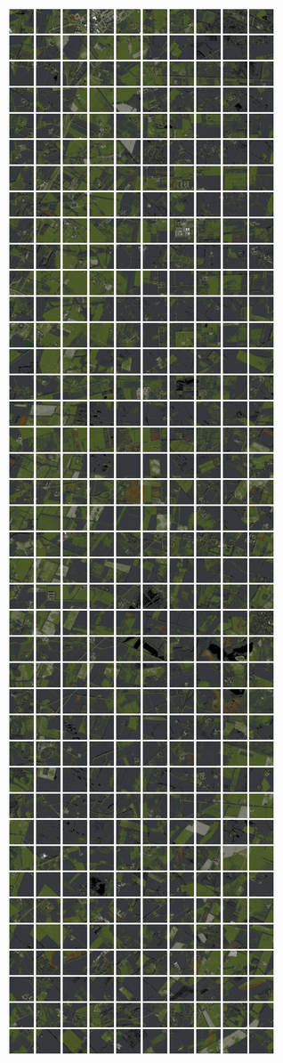 <html>
<div>
<img src="https://github.com/HakkaTjakka/NL_TILE_MAP/blob/main/18/641/-1039/r.6410.-10390.png" height="44" width="44">
<img src="https://github.com/HakkaTjakka/NL_TILE_MAP/blob/main/18/641/-1039/r.6411.-10390.png" height="44" width="44">
<img src="https://github.com/HakkaTjakka/NL_TILE_MAP/blob/main/18/641/-1039/r.6412.-10390.png" height="44" width="44">
<img src="https://github.com/HakkaTjakka/NL_TILE_MAP/blob/main/18/641/-1039/r.6413.-10390.png" height="44" width="44">
<img src="https://github.com/HakkaTjakka/NL_TILE_MAP/blob/main/18/641/-1039/r.6414.-10390.png" height="44" width="44">
<img src="https://github.com/HakkaTjakka/NL_TILE_MAP/blob/main/18/641/-1039/r.6415.-10390.png" height="44" width="44">
<img src="https://github.com/HakkaTjakka/NL_TILE_MAP/blob/main/18/641/-1039/r.6416.-10390.png" height="44" width="44">
<img src="https://github.com/HakkaTjakka/NL_TILE_MAP/blob/main/18/641/-1039/r.6417.-10390.png" height="44" width="44">
<img src="https://github.com/HakkaTjakka/NL_TILE_MAP/blob/main/18/641/-1039/r.6418.-10390.png" height="44" width="44">
<img src="https://github.com/HakkaTjakka/NL_TILE_MAP/blob/main/18/641/-1039/r.6419.-10390.png" height="44" width="44">
<img src="https://github.com/HakkaTjakka/NL_TILE_MAP/blob/main/18/642/-1039/r.6420.-10390.png" height="44" width="44">
<img src="https://github.com/HakkaTjakka/NL_TILE_MAP/blob/main/18/642/-1039/r.6421.-10390.png" height="44" width="44">
<img src="https://github.com/HakkaTjakka/NL_TILE_MAP/blob/main/18/642/-1039/r.6422.-10390.png" height="44" width="44">
<img src="https://github.com/HakkaTjakka/NL_TILE_MAP/blob/main/18/642/-1039/r.6423.-10390.png" height="44" width="44">
<img src="https://github.com/HakkaTjakka/NL_TILE_MAP/blob/main/18/642/-1039/r.6424.-10390.png" height="44" width="44">
<img src="https://github.com/HakkaTjakka/NL_TILE_MAP/blob/main/18/642/-1039/r.6425.-10390.png" height="44" width="44">
<img src="https://github.com/HakkaTjakka/NL_TILE_MAP/blob/main/18/642/-1039/r.6426.-10390.png" height="44" width="44">
<img src="https://github.com/HakkaTjakka/NL_TILE_MAP/blob/main/18/642/-1039/r.6427.-10390.png" height="44" width="44">
<img src="https://github.com/HakkaTjakka/NL_TILE_MAP/blob/main/18/642/-1039/r.6428.-10390.png" height="44" width="44">
<img src="https://github.com/HakkaTjakka/NL_TILE_MAP/blob/main/18/642/-1039/r.6429.-10390.png" height="44" width="44">
<br>
<img src="https://github.com/HakkaTjakka/NL_TILE_MAP/blob/main/18/641/-1039/r.6410.-10389.png" height="44" width="44">
<img src="https://github.com/HakkaTjakka/NL_TILE_MAP/blob/main/18/641/-1039/r.6411.-10389.png" height="44" width="44">
<img src="https://github.com/HakkaTjakka/NL_TILE_MAP/blob/main/18/641/-1039/r.6412.-10389.png" height="44" width="44">
<img src="https://github.com/HakkaTjakka/NL_TILE_MAP/blob/main/18/641/-1039/r.6413.-10389.png" height="44" width="44">
<img src="https://github.com/HakkaTjakka/NL_TILE_MAP/blob/main/18/641/-1039/r.6414.-10389.png" height="44" width="44">
<img src="https://github.com/HakkaTjakka/NL_TILE_MAP/blob/main/18/641/-1039/r.6415.-10389.png" height="44" width="44">
<img src="https://github.com/HakkaTjakka/NL_TILE_MAP/blob/main/18/641/-1039/r.6416.-10389.png" height="44" width="44">
<img src="https://github.com/HakkaTjakka/NL_TILE_MAP/blob/main/18/641/-1039/r.6417.-10389.png" height="44" width="44">
<img src="https://github.com/HakkaTjakka/NL_TILE_MAP/blob/main/18/641/-1039/r.6418.-10389.png" height="44" width="44">
<img src="https://github.com/HakkaTjakka/NL_TILE_MAP/blob/main/18/641/-1039/r.6419.-10389.png" height="44" width="44">
<img src="https://github.com/HakkaTjakka/NL_TILE_MAP/blob/main/18/642/-1039/r.6420.-10389.png" height="44" width="44">
<img src="https://github.com/HakkaTjakka/NL_TILE_MAP/blob/main/18/642/-1039/r.6421.-10389.png" height="44" width="44">
<img src="https://github.com/HakkaTjakka/NL_TILE_MAP/blob/main/18/642/-1039/r.6422.-10389.png" height="44" width="44">
<img src="https://github.com/HakkaTjakka/NL_TILE_MAP/blob/main/18/642/-1039/r.6423.-10389.png" height="44" width="44">
<img src="https://github.com/HakkaTjakka/NL_TILE_MAP/blob/main/18/642/-1039/r.6424.-10389.png" height="44" width="44">
<img src="https://github.com/HakkaTjakka/NL_TILE_MAP/blob/main/18/642/-1039/r.6425.-10389.png" height="44" width="44">
<img src="https://github.com/HakkaTjakka/NL_TILE_MAP/blob/main/18/642/-1039/r.6426.-10389.png" height="44" width="44">
<img src="https://github.com/HakkaTjakka/NL_TILE_MAP/blob/main/18/642/-1039/r.6427.-10389.png" height="44" width="44">
<img src="https://github.com/HakkaTjakka/NL_TILE_MAP/blob/main/18/642/-1039/r.6428.-10389.png" height="44" width="44">
<img src="https://github.com/HakkaTjakka/NL_TILE_MAP/blob/main/18/642/-1039/r.6429.-10389.png" height="44" width="44">
<br>
<img src="https://github.com/HakkaTjakka/NL_TILE_MAP/blob/main/18/641/-1039/r.6410.-10388.png" height="44" width="44">
<img src="https://github.com/HakkaTjakka/NL_TILE_MAP/blob/main/18/641/-1039/r.6411.-10388.png" height="44" width="44">
<img src="https://github.com/HakkaTjakka/NL_TILE_MAP/blob/main/18/641/-1039/r.6412.-10388.png" height="44" width="44">
<img src="https://github.com/HakkaTjakka/NL_TILE_MAP/blob/main/18/641/-1039/r.6413.-10388.png" height="44" width="44">
<img src="https://github.com/HakkaTjakka/NL_TILE_MAP/blob/main/18/641/-1039/r.6414.-10388.png" height="44" width="44">
<img src="https://github.com/HakkaTjakka/NL_TILE_MAP/blob/main/18/641/-1039/r.6415.-10388.png" height="44" width="44">
<img src="https://github.com/HakkaTjakka/NL_TILE_MAP/blob/main/18/641/-1039/r.6416.-10388.png" height="44" width="44">
<img src="https://github.com/HakkaTjakka/NL_TILE_MAP/blob/main/18/641/-1039/r.6417.-10388.png" height="44" width="44">
<img src="https://github.com/HakkaTjakka/NL_TILE_MAP/blob/main/18/641/-1039/r.6418.-10388.png" height="44" width="44">
<img src="https://github.com/HakkaTjakka/NL_TILE_MAP/blob/main/18/641/-1039/r.6419.-10388.png" height="44" width="44">
<img src="https://github.com/HakkaTjakka/NL_TILE_MAP/blob/main/18/642/-1039/r.6420.-10388.png" height="44" width="44">
<img src="https://github.com/HakkaTjakka/NL_TILE_MAP/blob/main/18/642/-1039/r.6421.-10388.png" height="44" width="44">
<img src="https://github.com/HakkaTjakka/NL_TILE_MAP/blob/main/18/642/-1039/r.6422.-10388.png" height="44" width="44">
<img src="https://github.com/HakkaTjakka/NL_TILE_MAP/blob/main/18/642/-1039/r.6423.-10388.png" height="44" width="44">
<img src="https://github.com/HakkaTjakka/NL_TILE_MAP/blob/main/18/642/-1039/r.6424.-10388.png" height="44" width="44">
<img src="https://github.com/HakkaTjakka/NL_TILE_MAP/blob/main/18/642/-1039/r.6425.-10388.png" height="44" width="44">
<img src="https://github.com/HakkaTjakka/NL_TILE_MAP/blob/main/18/642/-1039/r.6426.-10388.png" height="44" width="44">
<img src="https://github.com/HakkaTjakka/NL_TILE_MAP/blob/main/18/642/-1039/r.6427.-10388.png" height="44" width="44">
<img src="https://github.com/HakkaTjakka/NL_TILE_MAP/blob/main/18/642/-1039/r.6428.-10388.png" height="44" width="44">
<img src="https://github.com/HakkaTjakka/NL_TILE_MAP/blob/main/18/642/-1039/r.6429.-10388.png" height="44" width="44">
<br>
<img src="https://github.com/HakkaTjakka/NL_TILE_MAP/blob/main/18/641/-1039/r.6410.-10387.png" height="44" width="44">
<img src="https://github.com/HakkaTjakka/NL_TILE_MAP/blob/main/18/641/-1039/r.6411.-10387.png" height="44" width="44">
<img src="https://github.com/HakkaTjakka/NL_TILE_MAP/blob/main/18/641/-1039/r.6412.-10387.png" height="44" width="44">
<img src="https://github.com/HakkaTjakka/NL_TILE_MAP/blob/main/18/641/-1039/r.6413.-10387.png" height="44" width="44">
<img src="https://github.com/HakkaTjakka/NL_TILE_MAP/blob/main/18/641/-1039/r.6414.-10387.png" height="44" width="44">
<img src="https://github.com/HakkaTjakka/NL_TILE_MAP/blob/main/18/641/-1039/r.6415.-10387.png" height="44" width="44">
<img src="https://github.com/HakkaTjakka/NL_TILE_MAP/blob/main/18/641/-1039/r.6416.-10387.png" height="44" width="44">
<img src="https://github.com/HakkaTjakka/NL_TILE_MAP/blob/main/18/641/-1039/r.6417.-10387.png" height="44" width="44">
<img src="https://github.com/HakkaTjakka/NL_TILE_MAP/blob/main/18/641/-1039/r.6418.-10387.png" height="44" width="44">
<img src="https://github.com/HakkaTjakka/NL_TILE_MAP/blob/main/18/641/-1039/r.6419.-10387.png" height="44" width="44">
<img src="https://github.com/HakkaTjakka/NL_TILE_MAP/blob/main/18/642/-1039/r.6420.-10387.png" height="44" width="44">
<img src="https://github.com/HakkaTjakka/NL_TILE_MAP/blob/main/18/642/-1039/r.6421.-10387.png" height="44" width="44">
<img src="https://github.com/HakkaTjakka/NL_TILE_MAP/blob/main/18/642/-1039/r.6422.-10387.png" height="44" width="44">
<img src="https://github.com/HakkaTjakka/NL_TILE_MAP/blob/main/18/642/-1039/r.6423.-10387.png" height="44" width="44">
<img src="https://github.com/HakkaTjakka/NL_TILE_MAP/blob/main/18/642/-1039/r.6424.-10387.png" height="44" width="44">
<img src="https://github.com/HakkaTjakka/NL_TILE_MAP/blob/main/18/642/-1039/r.6425.-10387.png" height="44" width="44">
<img src="https://github.com/HakkaTjakka/NL_TILE_MAP/blob/main/18/642/-1039/r.6426.-10387.png" height="44" width="44">
<img src="https://github.com/HakkaTjakka/NL_TILE_MAP/blob/main/18/642/-1039/r.6427.-10387.png" height="44" width="44">
<img src="https://github.com/HakkaTjakka/NL_TILE_MAP/blob/main/18/642/-1039/r.6428.-10387.png" height="44" width="44">
<img src="https://github.com/HakkaTjakka/NL_TILE_MAP/blob/main/18/642/-1039/r.6429.-10387.png" height="44" width="44">
<br>
<img src="https://github.com/HakkaTjakka/NL_TILE_MAP/blob/main/18/641/-1039/r.6410.-10386.png" height="44" width="44">
<img src="https://github.com/HakkaTjakka/NL_TILE_MAP/blob/main/18/641/-1039/r.6411.-10386.png" height="44" width="44">
<img src="https://github.com/HakkaTjakka/NL_TILE_MAP/blob/main/18/641/-1039/r.6412.-10386.png" height="44" width="44">
<img src="https://github.com/HakkaTjakka/NL_TILE_MAP/blob/main/18/641/-1039/r.6413.-10386.png" height="44" width="44">
<img src="https://github.com/HakkaTjakka/NL_TILE_MAP/blob/main/18/641/-1039/r.6414.-10386.png" height="44" width="44">
<img src="https://github.com/HakkaTjakka/NL_TILE_MAP/blob/main/18/641/-1039/r.6415.-10386.png" height="44" width="44">
<img src="https://github.com/HakkaTjakka/NL_TILE_MAP/blob/main/18/641/-1039/r.6416.-10386.png" height="44" width="44">
<img src="https://github.com/HakkaTjakka/NL_TILE_MAP/blob/main/18/641/-1039/r.6417.-10386.png" height="44" width="44">
<img src="https://github.com/HakkaTjakka/NL_TILE_MAP/blob/main/18/641/-1039/r.6418.-10386.png" height="44" width="44">
<img src="https://github.com/HakkaTjakka/NL_TILE_MAP/blob/main/18/641/-1039/r.6419.-10386.png" height="44" width="44">
<img src="https://github.com/HakkaTjakka/NL_TILE_MAP/blob/main/18/642/-1039/r.6420.-10386.png" height="44" width="44">
<img src="https://github.com/HakkaTjakka/NL_TILE_MAP/blob/main/18/642/-1039/r.6421.-10386.png" height="44" width="44">
<img src="https://github.com/HakkaTjakka/NL_TILE_MAP/blob/main/18/642/-1039/r.6422.-10386.png" height="44" width="44">
<img src="https://github.com/HakkaTjakka/NL_TILE_MAP/blob/main/18/642/-1039/r.6423.-10386.png" height="44" width="44">
<img src="https://github.com/HakkaTjakka/NL_TILE_MAP/blob/main/18/642/-1039/r.6424.-10386.png" height="44" width="44">
<img src="https://github.com/HakkaTjakka/NL_TILE_MAP/blob/main/18/642/-1039/r.6425.-10386.png" height="44" width="44">
<img src="https://github.com/HakkaTjakka/NL_TILE_MAP/blob/main/18/642/-1039/r.6426.-10386.png" height="44" width="44">
<img src="https://github.com/HakkaTjakka/NL_TILE_MAP/blob/main/18/642/-1039/r.6427.-10386.png" height="44" width="44">
<img src="https://github.com/HakkaTjakka/NL_TILE_MAP/blob/main/18/642/-1039/r.6428.-10386.png" height="44" width="44">
<img src="https://github.com/HakkaTjakka/NL_TILE_MAP/blob/main/18/642/-1039/r.6429.-10386.png" height="44" width="44">
<br>
<img src="https://github.com/HakkaTjakka/NL_TILE_MAP/blob/main/18/641/-1039/r.6410.-10385.png" height="44" width="44">
<img src="https://github.com/HakkaTjakka/NL_TILE_MAP/blob/main/18/641/-1039/r.6411.-10385.png" height="44" width="44">
<img src="https://github.com/HakkaTjakka/NL_TILE_MAP/blob/main/18/641/-1039/r.6412.-10385.png" height="44" width="44">
<img src="https://github.com/HakkaTjakka/NL_TILE_MAP/blob/main/18/641/-1039/r.6413.-10385.png" height="44" width="44">
<img src="https://github.com/HakkaTjakka/NL_TILE_MAP/blob/main/18/641/-1039/r.6414.-10385.png" height="44" width="44">
<img src="https://github.com/HakkaTjakka/NL_TILE_MAP/blob/main/18/641/-1039/r.6415.-10385.png" height="44" width="44">
<img src="https://github.com/HakkaTjakka/NL_TILE_MAP/blob/main/18/641/-1039/r.6416.-10385.png" height="44" width="44">
<img src="https://github.com/HakkaTjakka/NL_TILE_MAP/blob/main/18/641/-1039/r.6417.-10385.png" height="44" width="44">
<img src="https://github.com/HakkaTjakka/NL_TILE_MAP/blob/main/18/641/-1039/r.6418.-10385.png" height="44" width="44">
<img src="https://github.com/HakkaTjakka/NL_TILE_MAP/blob/main/18/641/-1039/r.6419.-10385.png" height="44" width="44">
<img src="https://github.com/HakkaTjakka/NL_TILE_MAP/blob/main/18/642/-1039/r.6420.-10385.png" height="44" width="44">
<img src="https://github.com/HakkaTjakka/NL_TILE_MAP/blob/main/18/642/-1039/r.6421.-10385.png" height="44" width="44">
<img src="https://github.com/HakkaTjakka/NL_TILE_MAP/blob/main/18/642/-1039/r.6422.-10385.png" height="44" width="44">
<img src="https://github.com/HakkaTjakka/NL_TILE_MAP/blob/main/18/642/-1039/r.6423.-10385.png" height="44" width="44">
<img src="https://github.com/HakkaTjakka/NL_TILE_MAP/blob/main/18/642/-1039/r.6424.-10385.png" height="44" width="44">
<img src="https://github.com/HakkaTjakka/NL_TILE_MAP/blob/main/18/642/-1039/r.6425.-10385.png" height="44" width="44">
<img src="https://github.com/HakkaTjakka/NL_TILE_MAP/blob/main/18/642/-1039/r.6426.-10385.png" height="44" width="44">
<img src="https://github.com/HakkaTjakka/NL_TILE_MAP/blob/main/18/642/-1039/r.6427.-10385.png" height="44" width="44">
<img src="https://github.com/HakkaTjakka/NL_TILE_MAP/blob/main/18/642/-1039/r.6428.-10385.png" height="44" width="44">
<img src="https://github.com/HakkaTjakka/NL_TILE_MAP/blob/main/18/642/-1039/r.6429.-10385.png" height="44" width="44">
<br>
<img src="https://github.com/HakkaTjakka/NL_TILE_MAP/blob/main/18/641/-1039/r.6410.-10384.png" height="44" width="44">
<img src="https://github.com/HakkaTjakka/NL_TILE_MAP/blob/main/18/641/-1039/r.6411.-10384.png" height="44" width="44">
<img src="https://github.com/HakkaTjakka/NL_TILE_MAP/blob/main/18/641/-1039/r.6412.-10384.png" height="44" width="44">
<img src="https://github.com/HakkaTjakka/NL_TILE_MAP/blob/main/18/641/-1039/r.6413.-10384.png" height="44" width="44">
<img src="https://github.com/HakkaTjakka/NL_TILE_MAP/blob/main/18/641/-1039/r.6414.-10384.png" height="44" width="44">
<img src="https://github.com/HakkaTjakka/NL_TILE_MAP/blob/main/18/641/-1039/r.6415.-10384.png" height="44" width="44">
<img src="https://github.com/HakkaTjakka/NL_TILE_MAP/blob/main/18/641/-1039/r.6416.-10384.png" height="44" width="44">
<img src="https://github.com/HakkaTjakka/NL_TILE_MAP/blob/main/18/641/-1039/r.6417.-10384.png" height="44" width="44">
<img src="https://github.com/HakkaTjakka/NL_TILE_MAP/blob/main/18/641/-1039/r.6418.-10384.png" height="44" width="44">
<img src="https://github.com/HakkaTjakka/NL_TILE_MAP/blob/main/18/641/-1039/r.6419.-10384.png" height="44" width="44">
<img src="https://github.com/HakkaTjakka/NL_TILE_MAP/blob/main/18/642/-1039/r.6420.-10384.png" height="44" width="44">
<img src="https://github.com/HakkaTjakka/NL_TILE_MAP/blob/main/18/642/-1039/r.6421.-10384.png" height="44" width="44">
<img src="https://github.com/HakkaTjakka/NL_TILE_MAP/blob/main/18/642/-1039/r.6422.-10384.png" height="44" width="44">
<img src="https://github.com/HakkaTjakka/NL_TILE_MAP/blob/main/18/642/-1039/r.6423.-10384.png" height="44" width="44">
<img src="https://github.com/HakkaTjakka/NL_TILE_MAP/blob/main/18/642/-1039/r.6424.-10384.png" height="44" width="44">
<img src="https://github.com/HakkaTjakka/NL_TILE_MAP/blob/main/18/642/-1039/r.6425.-10384.png" height="44" width="44">
<img src="https://github.com/HakkaTjakka/NL_TILE_MAP/blob/main/18/642/-1039/r.6426.-10384.png" height="44" width="44">
<img src="https://github.com/HakkaTjakka/NL_TILE_MAP/blob/main/18/642/-1039/r.6427.-10384.png" height="44" width="44">
<img src="https://github.com/HakkaTjakka/NL_TILE_MAP/blob/main/18/642/-1039/r.6428.-10384.png" height="44" width="44">
<img src="https://github.com/HakkaTjakka/NL_TILE_MAP/blob/main/18/642/-1039/r.6429.-10384.png" height="44" width="44">
<br>
<img src="https://github.com/HakkaTjakka/NL_TILE_MAP/blob/main/18/641/-1039/r.6410.-10383.png" height="44" width="44">
<img src="https://github.com/HakkaTjakka/NL_TILE_MAP/blob/main/18/641/-1039/r.6411.-10383.png" height="44" width="44">
<img src="https://github.com/HakkaTjakka/NL_TILE_MAP/blob/main/18/641/-1039/r.6412.-10383.png" height="44" width="44">
<img src="https://github.com/HakkaTjakka/NL_TILE_MAP/blob/main/18/641/-1039/r.6413.-10383.png" height="44" width="44">
<img src="https://github.com/HakkaTjakka/NL_TILE_MAP/blob/main/18/641/-1039/r.6414.-10383.png" height="44" width="44">
<img src="https://github.com/HakkaTjakka/NL_TILE_MAP/blob/main/18/641/-1039/r.6415.-10383.png" height="44" width="44">
<img src="https://github.com/HakkaTjakka/NL_TILE_MAP/blob/main/18/641/-1039/r.6416.-10383.png" height="44" width="44">
<img src="https://github.com/HakkaTjakka/NL_TILE_MAP/blob/main/18/641/-1039/r.6417.-10383.png" height="44" width="44">
<img src="https://github.com/HakkaTjakka/NL_TILE_MAP/blob/main/18/641/-1039/r.6418.-10383.png" height="44" width="44">
<img src="https://github.com/HakkaTjakka/NL_TILE_MAP/blob/main/18/641/-1039/r.6419.-10383.png" height="44" width="44">
<img src="https://github.com/HakkaTjakka/NL_TILE_MAP/blob/main/18/642/-1039/r.6420.-10383.png" height="44" width="44">
<img src="https://github.com/HakkaTjakka/NL_TILE_MAP/blob/main/18/642/-1039/r.6421.-10383.png" height="44" width="44">
<img src="https://github.com/HakkaTjakka/NL_TILE_MAP/blob/main/18/642/-1039/r.6422.-10383.png" height="44" width="44">
<img src="https://github.com/HakkaTjakka/NL_TILE_MAP/blob/main/18/642/-1039/r.6423.-10383.png" height="44" width="44">
<img src="https://github.com/HakkaTjakka/NL_TILE_MAP/blob/main/18/642/-1039/r.6424.-10383.png" height="44" width="44">
<img src="https://github.com/HakkaTjakka/NL_TILE_MAP/blob/main/18/642/-1039/r.6425.-10383.png" height="44" width="44">
<img src="https://github.com/HakkaTjakka/NL_TILE_MAP/blob/main/18/642/-1039/r.6426.-10383.png" height="44" width="44">
<img src="https://github.com/HakkaTjakka/NL_TILE_MAP/blob/main/18/642/-1039/r.6427.-10383.png" height="44" width="44">
<img src="https://github.com/HakkaTjakka/NL_TILE_MAP/blob/main/18/642/-1039/r.6428.-10383.png" height="44" width="44">
<img src="https://github.com/HakkaTjakka/NL_TILE_MAP/blob/main/18/642/-1039/r.6429.-10383.png" height="44" width="44">
<br>
<img src="https://github.com/HakkaTjakka/NL_TILE_MAP/blob/main/18/641/-1039/r.6410.-10382.png" height="44" width="44">
<img src="https://github.com/HakkaTjakka/NL_TILE_MAP/blob/main/18/641/-1039/r.6411.-10382.png" height="44" width="44">
<img src="https://github.com/HakkaTjakka/NL_TILE_MAP/blob/main/18/641/-1039/r.6412.-10382.png" height="44" width="44">
<img src="https://github.com/HakkaTjakka/NL_TILE_MAP/blob/main/18/641/-1039/r.6413.-10382.png" height="44" width="44">
<img src="https://github.com/HakkaTjakka/NL_TILE_MAP/blob/main/18/641/-1039/r.6414.-10382.png" height="44" width="44">
<img src="https://github.com/HakkaTjakka/NL_TILE_MAP/blob/main/18/641/-1039/r.6415.-10382.png" height="44" width="44">
<img src="https://github.com/HakkaTjakka/NL_TILE_MAP/blob/main/18/641/-1039/r.6416.-10382.png" height="44" width="44">
<img src="https://github.com/HakkaTjakka/NL_TILE_MAP/blob/main/18/641/-1039/r.6417.-10382.png" height="44" width="44">
<img src="https://github.com/HakkaTjakka/NL_TILE_MAP/blob/main/18/641/-1039/r.6418.-10382.png" height="44" width="44">
<img src="https://github.com/HakkaTjakka/NL_TILE_MAP/blob/main/18/641/-1039/r.6419.-10382.png" height="44" width="44">
<img src="https://github.com/HakkaTjakka/NL_TILE_MAP/blob/main/18/642/-1039/r.6420.-10382.png" height="44" width="44">
<img src="https://github.com/HakkaTjakka/NL_TILE_MAP/blob/main/18/642/-1039/r.6421.-10382.png" height="44" width="44">
<img src="https://github.com/HakkaTjakka/NL_TILE_MAP/blob/main/18/642/-1039/r.6422.-10382.png" height="44" width="44">
<img src="https://github.com/HakkaTjakka/NL_TILE_MAP/blob/main/18/642/-1039/r.6423.-10382.png" height="44" width="44">
<img src="https://github.com/HakkaTjakka/NL_TILE_MAP/blob/main/18/642/-1039/r.6424.-10382.png" height="44" width="44">
<img src="https://github.com/HakkaTjakka/NL_TILE_MAP/blob/main/18/642/-1039/r.6425.-10382.png" height="44" width="44">
<img src="https://github.com/HakkaTjakka/NL_TILE_MAP/blob/main/18/642/-1039/r.6426.-10382.png" height="44" width="44">
<img src="https://github.com/HakkaTjakka/NL_TILE_MAP/blob/main/18/642/-1039/r.6427.-10382.png" height="44" width="44">
<img src="https://github.com/HakkaTjakka/NL_TILE_MAP/blob/main/18/642/-1039/r.6428.-10382.png" height="44" width="44">
<img src="https://github.com/HakkaTjakka/NL_TILE_MAP/blob/main/18/642/-1039/r.6429.-10382.png" height="44" width="44">
<br>
<img src="https://github.com/HakkaTjakka/NL_TILE_MAP/blob/main/18/641/-1039/r.6410.-10381.png" height="44" width="44">
<img src="https://github.com/HakkaTjakka/NL_TILE_MAP/blob/main/18/641/-1039/r.6411.-10381.png" height="44" width="44">
<img src="https://github.com/HakkaTjakka/NL_TILE_MAP/blob/main/18/641/-1039/r.6412.-10381.png" height="44" width="44">
<img src="https://github.com/HakkaTjakka/NL_TILE_MAP/blob/main/18/641/-1039/r.6413.-10381.png" height="44" width="44">
<img src="https://github.com/HakkaTjakka/NL_TILE_MAP/blob/main/18/641/-1039/r.6414.-10381.png" height="44" width="44">
<img src="https://github.com/HakkaTjakka/NL_TILE_MAP/blob/main/18/641/-1039/r.6415.-10381.png" height="44" width="44">
<img src="https://github.com/HakkaTjakka/NL_TILE_MAP/blob/main/18/641/-1039/r.6416.-10381.png" height="44" width="44">
<img src="https://github.com/HakkaTjakka/NL_TILE_MAP/blob/main/18/641/-1039/r.6417.-10381.png" height="44" width="44">
<img src="https://github.com/HakkaTjakka/NL_TILE_MAP/blob/main/18/641/-1039/r.6418.-10381.png" height="44" width="44">
<img src="https://github.com/HakkaTjakka/NL_TILE_MAP/blob/main/18/641/-1039/r.6419.-10381.png" height="44" width="44">
<img src="https://github.com/HakkaTjakka/NL_TILE_MAP/blob/main/18/642/-1039/r.6420.-10381.png" height="44" width="44">
<img src="https://github.com/HakkaTjakka/NL_TILE_MAP/blob/main/18/642/-1039/r.6421.-10381.png" height="44" width="44">
<img src="https://github.com/HakkaTjakka/NL_TILE_MAP/blob/main/18/642/-1039/r.6422.-10381.png" height="44" width="44">
<img src="https://github.com/HakkaTjakka/NL_TILE_MAP/blob/main/18/642/-1039/r.6423.-10381.png" height="44" width="44">
<img src="https://github.com/HakkaTjakka/NL_TILE_MAP/blob/main/18/642/-1039/r.6424.-10381.png" height="44" width="44">
<img src="https://github.com/HakkaTjakka/NL_TILE_MAP/blob/main/18/642/-1039/r.6425.-10381.png" height="44" width="44">
<img src="https://github.com/HakkaTjakka/NL_TILE_MAP/blob/main/18/642/-1039/r.6426.-10381.png" height="44" width="44">
<img src="https://github.com/HakkaTjakka/NL_TILE_MAP/blob/main/18/642/-1039/r.6427.-10381.png" height="44" width="44">
<img src="https://github.com/HakkaTjakka/NL_TILE_MAP/blob/main/18/642/-1039/r.6428.-10381.png" height="44" width="44">
<img src="https://github.com/HakkaTjakka/NL_TILE_MAP/blob/main/18/642/-1039/r.6429.-10381.png" height="44" width="44">
<br>
<img src="https://github.com/HakkaTjakka/NL_TILE_MAP/blob/main/18/641/-1038/r.6410.-10380.png" height="44" width="44">
<img src="https://github.com/HakkaTjakka/NL_TILE_MAP/blob/main/18/641/-1038/r.6411.-10380.png" height="44" width="44">
<img src="https://github.com/HakkaTjakka/NL_TILE_MAP/blob/main/18/641/-1038/r.6412.-10380.png" height="44" width="44">
<img src="https://github.com/HakkaTjakka/NL_TILE_MAP/blob/main/18/641/-1038/r.6413.-10380.png" height="44" width="44">
<img src="https://github.com/HakkaTjakka/NL_TILE_MAP/blob/main/18/641/-1038/r.6414.-10380.png" height="44" width="44">
<img src="https://github.com/HakkaTjakka/NL_TILE_MAP/blob/main/18/641/-1038/r.6415.-10380.png" height="44" width="44">
<img src="https://github.com/HakkaTjakka/NL_TILE_MAP/blob/main/18/641/-1038/r.6416.-10380.png" height="44" width="44">
<img src="https://github.com/HakkaTjakka/NL_TILE_MAP/blob/main/18/641/-1038/r.6417.-10380.png" height="44" width="44">
<img src="https://github.com/HakkaTjakka/NL_TILE_MAP/blob/main/18/641/-1038/r.6418.-10380.png" height="44" width="44">
<img src="https://github.com/HakkaTjakka/NL_TILE_MAP/blob/main/18/641/-1038/r.6419.-10380.png" height="44" width="44">
<img src="https://github.com/HakkaTjakka/NL_TILE_MAP/blob/main/18/642/-1038/r.6420.-10380.png" height="44" width="44">
<img src="https://github.com/HakkaTjakka/NL_TILE_MAP/blob/main/18/642/-1038/r.6421.-10380.png" height="44" width="44">
<img src="https://github.com/HakkaTjakka/NL_TILE_MAP/blob/main/18/642/-1038/r.6422.-10380.png" height="44" width="44">
<img src="https://github.com/HakkaTjakka/NL_TILE_MAP/blob/main/18/642/-1038/r.6423.-10380.png" height="44" width="44">
<img src="https://github.com/HakkaTjakka/NL_TILE_MAP/blob/main/18/642/-1038/r.6424.-10380.png" height="44" width="44">
<img src="https://github.com/HakkaTjakka/NL_TILE_MAP/blob/main/18/642/-1038/r.6425.-10380.png" height="44" width="44">
<img src="https://github.com/HakkaTjakka/NL_TILE_MAP/blob/main/18/642/-1038/r.6426.-10380.png" height="44" width="44">
<img src="https://github.com/HakkaTjakka/NL_TILE_MAP/blob/main/18/642/-1038/r.6427.-10380.png" height="44" width="44">
<img src="https://github.com/HakkaTjakka/NL_TILE_MAP/blob/main/18/642/-1038/r.6428.-10380.png" height="44" width="44">
<img src="https://github.com/HakkaTjakka/NL_TILE_MAP/blob/main/18/642/-1038/r.6429.-10380.png" height="44" width="44">
<br>
<img src="https://github.com/HakkaTjakka/NL_TILE_MAP/blob/main/18/641/-1038/r.6410.-10379.png" height="44" width="44">
<img src="https://github.com/HakkaTjakka/NL_TILE_MAP/blob/main/18/641/-1038/r.6411.-10379.png" height="44" width="44">
<img src="https://github.com/HakkaTjakka/NL_TILE_MAP/blob/main/18/641/-1038/r.6412.-10379.png" height="44" width="44">
<img src="https://github.com/HakkaTjakka/NL_TILE_MAP/blob/main/18/641/-1038/r.6413.-10379.png" height="44" width="44">
<img src="https://github.com/HakkaTjakka/NL_TILE_MAP/blob/main/18/641/-1038/r.6414.-10379.png" height="44" width="44">
<img src="https://github.com/HakkaTjakka/NL_TILE_MAP/blob/main/18/641/-1038/r.6415.-10379.png" height="44" width="44">
<img src="https://github.com/HakkaTjakka/NL_TILE_MAP/blob/main/18/641/-1038/r.6416.-10379.png" height="44" width="44">
<img src="https://github.com/HakkaTjakka/NL_TILE_MAP/blob/main/18/641/-1038/r.6417.-10379.png" height="44" width="44">
<img src="https://github.com/HakkaTjakka/NL_TILE_MAP/blob/main/18/641/-1038/r.6418.-10379.png" height="44" width="44">
<img src="https://github.com/HakkaTjakka/NL_TILE_MAP/blob/main/18/641/-1038/r.6419.-10379.png" height="44" width="44">
<img src="https://github.com/HakkaTjakka/NL_TILE_MAP/blob/main/18/642/-1038/r.6420.-10379.png" height="44" width="44">
<img src="https://github.com/HakkaTjakka/NL_TILE_MAP/blob/main/18/642/-1038/r.6421.-10379.png" height="44" width="44">
<img src="https://github.com/HakkaTjakka/NL_TILE_MAP/blob/main/18/642/-1038/r.6422.-10379.png" height="44" width="44">
<img src="https://github.com/HakkaTjakka/NL_TILE_MAP/blob/main/18/642/-1038/r.6423.-10379.png" height="44" width="44">
<img src="https://github.com/HakkaTjakka/NL_TILE_MAP/blob/main/18/642/-1038/r.6424.-10379.png" height="44" width="44">
<img src="https://github.com/HakkaTjakka/NL_TILE_MAP/blob/main/18/642/-1038/r.6425.-10379.png" height="44" width="44">
<img src="https://github.com/HakkaTjakka/NL_TILE_MAP/blob/main/18/642/-1038/r.6426.-10379.png" height="44" width="44">
<img src="https://github.com/HakkaTjakka/NL_TILE_MAP/blob/main/18/642/-1038/r.6427.-10379.png" height="44" width="44">
<img src="https://github.com/HakkaTjakka/NL_TILE_MAP/blob/main/18/642/-1038/r.6428.-10379.png" height="44" width="44">
<img src="https://github.com/HakkaTjakka/NL_TILE_MAP/blob/main/18/642/-1038/r.6429.-10379.png" height="44" width="44">
<br>
<img src="https://github.com/HakkaTjakka/NL_TILE_MAP/blob/main/18/641/-1038/r.6410.-10378.png" height="44" width="44">
<img src="https://github.com/HakkaTjakka/NL_TILE_MAP/blob/main/18/641/-1038/r.6411.-10378.png" height="44" width="44">
<img src="https://github.com/HakkaTjakka/NL_TILE_MAP/blob/main/18/641/-1038/r.6412.-10378.png" height="44" width="44">
<img src="https://github.com/HakkaTjakka/NL_TILE_MAP/blob/main/18/641/-1038/r.6413.-10378.png" height="44" width="44">
<img src="https://github.com/HakkaTjakka/NL_TILE_MAP/blob/main/18/641/-1038/r.6414.-10378.png" height="44" width="44">
<img src="https://github.com/HakkaTjakka/NL_TILE_MAP/blob/main/18/641/-1038/r.6415.-10378.png" height="44" width="44">
<img src="https://github.com/HakkaTjakka/NL_TILE_MAP/blob/main/18/641/-1038/r.6416.-10378.png" height="44" width="44">
<img src="https://github.com/HakkaTjakka/NL_TILE_MAP/blob/main/18/641/-1038/r.6417.-10378.png" height="44" width="44">
<img src="https://github.com/HakkaTjakka/NL_TILE_MAP/blob/main/18/641/-1038/r.6418.-10378.png" height="44" width="44">
<img src="https://github.com/HakkaTjakka/NL_TILE_MAP/blob/main/18/641/-1038/r.6419.-10378.png" height="44" width="44">
<img src="https://github.com/HakkaTjakka/NL_TILE_MAP/blob/main/18/642/-1038/r.6420.-10378.png" height="44" width="44">
<img src="https://github.com/HakkaTjakka/NL_TILE_MAP/blob/main/18/642/-1038/r.6421.-10378.png" height="44" width="44">
<img src="https://github.com/HakkaTjakka/NL_TILE_MAP/blob/main/18/642/-1038/r.6422.-10378.png" height="44" width="44">
<img src="https://github.com/HakkaTjakka/NL_TILE_MAP/blob/main/18/642/-1038/r.6423.-10378.png" height="44" width="44">
<img src="https://github.com/HakkaTjakka/NL_TILE_MAP/blob/main/18/642/-1038/r.6424.-10378.png" height="44" width="44">
<img src="https://github.com/HakkaTjakka/NL_TILE_MAP/blob/main/18/642/-1038/r.6425.-10378.png" height="44" width="44">
<img src="https://github.com/HakkaTjakka/NL_TILE_MAP/blob/main/18/642/-1038/r.6426.-10378.png" height="44" width="44">
<img src="https://github.com/HakkaTjakka/NL_TILE_MAP/blob/main/18/642/-1038/r.6427.-10378.png" height="44" width="44">
<img src="https://github.com/HakkaTjakka/NL_TILE_MAP/blob/main/18/642/-1038/r.6428.-10378.png" height="44" width="44">
<img src="https://github.com/HakkaTjakka/NL_TILE_MAP/blob/main/18/642/-1038/r.6429.-10378.png" height="44" width="44">
<br>
<img src="https://github.com/HakkaTjakka/NL_TILE_MAP/blob/main/18/641/-1038/r.6410.-10377.png" height="44" width="44">
<img src="https://github.com/HakkaTjakka/NL_TILE_MAP/blob/main/18/641/-1038/r.6411.-10377.png" height="44" width="44">
<img src="https://github.com/HakkaTjakka/NL_TILE_MAP/blob/main/18/641/-1038/r.6412.-10377.png" height="44" width="44">
<img src="https://github.com/HakkaTjakka/NL_TILE_MAP/blob/main/18/641/-1038/r.6413.-10377.png" height="44" width="44">
<img src="https://github.com/HakkaTjakka/NL_TILE_MAP/blob/main/18/641/-1038/r.6414.-10377.png" height="44" width="44">
<img src="https://github.com/HakkaTjakka/NL_TILE_MAP/blob/main/18/641/-1038/r.6415.-10377.png" height="44" width="44">
<img src="https://github.com/HakkaTjakka/NL_TILE_MAP/blob/main/18/641/-1038/r.6416.-10377.png" height="44" width="44">
<img src="https://github.com/HakkaTjakka/NL_TILE_MAP/blob/main/18/641/-1038/r.6417.-10377.png" height="44" width="44">
<img src="https://github.com/HakkaTjakka/NL_TILE_MAP/blob/main/18/641/-1038/r.6418.-10377.png" height="44" width="44">
<img src="https://github.com/HakkaTjakka/NL_TILE_MAP/blob/main/18/641/-1038/r.6419.-10377.png" height="44" width="44">
<img src="https://github.com/HakkaTjakka/NL_TILE_MAP/blob/main/18/642/-1038/r.6420.-10377.png" height="44" width="44">
<img src="https://github.com/HakkaTjakka/NL_TILE_MAP/blob/main/18/642/-1038/r.6421.-10377.png" height="44" width="44">
<img src="https://github.com/HakkaTjakka/NL_TILE_MAP/blob/main/18/642/-1038/r.6422.-10377.png" height="44" width="44">
<img src="https://github.com/HakkaTjakka/NL_TILE_MAP/blob/main/18/642/-1038/r.6423.-10377.png" height="44" width="44">
<img src="https://github.com/HakkaTjakka/NL_TILE_MAP/blob/main/18/642/-1038/r.6424.-10377.png" height="44" width="44">
<img src="https://github.com/HakkaTjakka/NL_TILE_MAP/blob/main/18/642/-1038/r.6425.-10377.png" height="44" width="44">
<img src="https://github.com/HakkaTjakka/NL_TILE_MAP/blob/main/18/642/-1038/r.6426.-10377.png" height="44" width="44">
<img src="https://github.com/HakkaTjakka/NL_TILE_MAP/blob/main/18/642/-1038/r.6427.-10377.png" height="44" width="44">
<img src="https://github.com/HakkaTjakka/NL_TILE_MAP/blob/main/18/642/-1038/r.6428.-10377.png" height="44" width="44">
<img src="https://github.com/HakkaTjakka/NL_TILE_MAP/blob/main/18/642/-1038/r.6429.-10377.png" height="44" width="44">
<br>
<img src="https://github.com/HakkaTjakka/NL_TILE_MAP/blob/main/18/641/-1038/r.6410.-10376.png" height="44" width="44">
<img src="https://github.com/HakkaTjakka/NL_TILE_MAP/blob/main/18/641/-1038/r.6411.-10376.png" height="44" width="44">
<img src="https://github.com/HakkaTjakka/NL_TILE_MAP/blob/main/18/641/-1038/r.6412.-10376.png" height="44" width="44">
<img src="https://github.com/HakkaTjakka/NL_TILE_MAP/blob/main/18/641/-1038/r.6413.-10376.png" height="44" width="44">
<img src="https://github.com/HakkaTjakka/NL_TILE_MAP/blob/main/18/641/-1038/r.6414.-10376.png" height="44" width="44">
<img src="https://github.com/HakkaTjakka/NL_TILE_MAP/blob/main/18/641/-1038/r.6415.-10376.png" height="44" width="44">
<img src="https://github.com/HakkaTjakka/NL_TILE_MAP/blob/main/18/641/-1038/r.6416.-10376.png" height="44" width="44">
<img src="https://github.com/HakkaTjakka/NL_TILE_MAP/blob/main/18/641/-1038/r.6417.-10376.png" height="44" width="44">
<img src="https://github.com/HakkaTjakka/NL_TILE_MAP/blob/main/18/641/-1038/r.6418.-10376.png" height="44" width="44">
<img src="https://github.com/HakkaTjakka/NL_TILE_MAP/blob/main/18/641/-1038/r.6419.-10376.png" height="44" width="44">
<img src="https://github.com/HakkaTjakka/NL_TILE_MAP/blob/main/18/642/-1038/r.6420.-10376.png" height="44" width="44">
<img src="https://github.com/HakkaTjakka/NL_TILE_MAP/blob/main/18/642/-1038/r.6421.-10376.png" height="44" width="44">
<img src="https://github.com/HakkaTjakka/NL_TILE_MAP/blob/main/18/642/-1038/r.6422.-10376.png" height="44" width="44">
<img src="https://github.com/HakkaTjakka/NL_TILE_MAP/blob/main/18/642/-1038/r.6423.-10376.png" height="44" width="44">
<img src="https://github.com/HakkaTjakka/NL_TILE_MAP/blob/main/18/642/-1038/r.6424.-10376.png" height="44" width="44">
<img src="https://github.com/HakkaTjakka/NL_TILE_MAP/blob/main/18/642/-1038/r.6425.-10376.png" height="44" width="44">
<img src="https://github.com/HakkaTjakka/NL_TILE_MAP/blob/main/18/642/-1038/r.6426.-10376.png" height="44" width="44">
<img src="https://github.com/HakkaTjakka/NL_TILE_MAP/blob/main/18/642/-1038/r.6427.-10376.png" height="44" width="44">
<img src="https://github.com/HakkaTjakka/NL_TILE_MAP/blob/main/18/642/-1038/r.6428.-10376.png" height="44" width="44">
<img src="https://github.com/HakkaTjakka/NL_TILE_MAP/blob/main/18/642/-1038/r.6429.-10376.png" height="44" width="44">
<br>
<img src="https://github.com/HakkaTjakka/NL_TILE_MAP/blob/main/18/641/-1038/r.6410.-10375.png" height="44" width="44">
<img src="https://github.com/HakkaTjakka/NL_TILE_MAP/blob/main/18/641/-1038/r.6411.-10375.png" height="44" width="44">
<img src="https://github.com/HakkaTjakka/NL_TILE_MAP/blob/main/18/641/-1038/r.6412.-10375.png" height="44" width="44">
<img src="https://github.com/HakkaTjakka/NL_TILE_MAP/blob/main/18/641/-1038/r.6413.-10375.png" height="44" width="44">
<img src="https://github.com/HakkaTjakka/NL_TILE_MAP/blob/main/18/641/-1038/r.6414.-10375.png" height="44" width="44">
<img src="https://github.com/HakkaTjakka/NL_TILE_MAP/blob/main/18/641/-1038/r.6415.-10375.png" height="44" width="44">
<img src="https://github.com/HakkaTjakka/NL_TILE_MAP/blob/main/18/641/-1038/r.6416.-10375.png" height="44" width="44">
<img src="https://github.com/HakkaTjakka/NL_TILE_MAP/blob/main/18/641/-1038/r.6417.-10375.png" height="44" width="44">
<img src="https://github.com/HakkaTjakka/NL_TILE_MAP/blob/main/18/641/-1038/r.6418.-10375.png" height="44" width="44">
<img src="https://github.com/HakkaTjakka/NL_TILE_MAP/blob/main/18/641/-1038/r.6419.-10375.png" height="44" width="44">
<img src="https://github.com/HakkaTjakka/NL_TILE_MAP/blob/main/18/642/-1038/r.6420.-10375.png" height="44" width="44">
<img src="https://github.com/HakkaTjakka/NL_TILE_MAP/blob/main/18/642/-1038/r.6421.-10375.png" height="44" width="44">
<img src="https://github.com/HakkaTjakka/NL_TILE_MAP/blob/main/18/642/-1038/r.6422.-10375.png" height="44" width="44">
<img src="https://github.com/HakkaTjakka/NL_TILE_MAP/blob/main/18/642/-1038/r.6423.-10375.png" height="44" width="44">
<img src="https://github.com/HakkaTjakka/NL_TILE_MAP/blob/main/18/642/-1038/r.6424.-10375.png" height="44" width="44">
<img src="https://github.com/HakkaTjakka/NL_TILE_MAP/blob/main/18/642/-1038/r.6425.-10375.png" height="44" width="44">
<img src="https://github.com/HakkaTjakka/NL_TILE_MAP/blob/main/18/642/-1038/r.6426.-10375.png" height="44" width="44">
<img src="https://github.com/HakkaTjakka/NL_TILE_MAP/blob/main/18/642/-1038/r.6427.-10375.png" height="44" width="44">
<img src="https://github.com/HakkaTjakka/NL_TILE_MAP/blob/main/18/642/-1038/r.6428.-10375.png" height="44" width="44">
<img src="https://github.com/HakkaTjakka/NL_TILE_MAP/blob/main/18/642/-1038/r.6429.-10375.png" height="44" width="44">
<br>
<img src="https://github.com/HakkaTjakka/NL_TILE_MAP/blob/main/18/641/-1038/r.6410.-10374.png" height="44" width="44">
<img src="https://github.com/HakkaTjakka/NL_TILE_MAP/blob/main/18/641/-1038/r.6411.-10374.png" height="44" width="44">
<img src="https://github.com/HakkaTjakka/NL_TILE_MAP/blob/main/18/641/-1038/r.6412.-10374.png" height="44" width="44">
<img src="https://github.com/HakkaTjakka/NL_TILE_MAP/blob/main/18/641/-1038/r.6413.-10374.png" height="44" width="44">
<img src="https://github.com/HakkaTjakka/NL_TILE_MAP/blob/main/18/641/-1038/r.6414.-10374.png" height="44" width="44">
<img src="https://github.com/HakkaTjakka/NL_TILE_MAP/blob/main/18/641/-1038/r.6415.-10374.png" height="44" width="44">
<img src="https://github.com/HakkaTjakka/NL_TILE_MAP/blob/main/18/641/-1038/r.6416.-10374.png" height="44" width="44">
<img src="https://github.com/HakkaTjakka/NL_TILE_MAP/blob/main/18/641/-1038/r.6417.-10374.png" height="44" width="44">
<img src="https://github.com/HakkaTjakka/NL_TILE_MAP/blob/main/18/641/-1038/r.6418.-10374.png" height="44" width="44">
<img src="https://github.com/HakkaTjakka/NL_TILE_MAP/blob/main/18/641/-1038/r.6419.-10374.png" height="44" width="44">
<img src="https://github.com/HakkaTjakka/NL_TILE_MAP/blob/main/18/642/-1038/r.6420.-10374.png" height="44" width="44">
<img src="https://github.com/HakkaTjakka/NL_TILE_MAP/blob/main/18/642/-1038/r.6421.-10374.png" height="44" width="44">
<img src="https://github.com/HakkaTjakka/NL_TILE_MAP/blob/main/18/642/-1038/r.6422.-10374.png" height="44" width="44">
<img src="https://github.com/HakkaTjakka/NL_TILE_MAP/blob/main/18/642/-1038/r.6423.-10374.png" height="44" width="44">
<img src="https://github.com/HakkaTjakka/NL_TILE_MAP/blob/main/18/642/-1038/r.6424.-10374.png" height="44" width="44">
<img src="https://github.com/HakkaTjakka/NL_TILE_MAP/blob/main/18/642/-1038/r.6425.-10374.png" height="44" width="44">
<img src="https://github.com/HakkaTjakka/NL_TILE_MAP/blob/main/18/642/-1038/r.6426.-10374.png" height="44" width="44">
<img src="https://github.com/HakkaTjakka/NL_TILE_MAP/blob/main/18/642/-1038/r.6427.-10374.png" height="44" width="44">
<img src="https://github.com/HakkaTjakka/NL_TILE_MAP/blob/main/18/642/-1038/r.6428.-10374.png" height="44" width="44">
<img src="https://github.com/HakkaTjakka/NL_TILE_MAP/blob/main/18/642/-1038/r.6429.-10374.png" height="44" width="44">
<br>
<img src="https://github.com/HakkaTjakka/NL_TILE_MAP/blob/main/18/641/-1038/r.6410.-10373.png" height="44" width="44">
<img src="https://github.com/HakkaTjakka/NL_TILE_MAP/blob/main/18/641/-1038/r.6411.-10373.png" height="44" width="44">
<img src="https://github.com/HakkaTjakka/NL_TILE_MAP/blob/main/18/641/-1038/r.6412.-10373.png" height="44" width="44">
<img src="https://github.com/HakkaTjakka/NL_TILE_MAP/blob/main/18/641/-1038/r.6413.-10373.png" height="44" width="44">
<img src="https://github.com/HakkaTjakka/NL_TILE_MAP/blob/main/18/641/-1038/r.6414.-10373.png" height="44" width="44">
<img src="https://github.com/HakkaTjakka/NL_TILE_MAP/blob/main/18/641/-1038/r.6415.-10373.png" height="44" width="44">
<img src="https://github.com/HakkaTjakka/NL_TILE_MAP/blob/main/18/641/-1038/r.6416.-10373.png" height="44" width="44">
<img src="https://github.com/HakkaTjakka/NL_TILE_MAP/blob/main/18/641/-1038/r.6417.-10373.png" height="44" width="44">
<img src="https://github.com/HakkaTjakka/NL_TILE_MAP/blob/main/18/641/-1038/r.6418.-10373.png" height="44" width="44">
<img src="https://github.com/HakkaTjakka/NL_TILE_MAP/blob/main/18/641/-1038/r.6419.-10373.png" height="44" width="44">
<img src="https://github.com/HakkaTjakka/NL_TILE_MAP/blob/main/18/642/-1038/r.6420.-10373.png" height="44" width="44">
<img src="https://github.com/HakkaTjakka/NL_TILE_MAP/blob/main/18/642/-1038/r.6421.-10373.png" height="44" width="44">
<img src="https://github.com/HakkaTjakka/NL_TILE_MAP/blob/main/18/642/-1038/r.6422.-10373.png" height="44" width="44">
<img src="https://github.com/HakkaTjakka/NL_TILE_MAP/blob/main/18/642/-1038/r.6423.-10373.png" height="44" width="44">
<img src="https://github.com/HakkaTjakka/NL_TILE_MAP/blob/main/18/642/-1038/r.6424.-10373.png" height="44" width="44">
<img src="https://github.com/HakkaTjakka/NL_TILE_MAP/blob/main/18/642/-1038/r.6425.-10373.png" height="44" width="44">
<img src="https://github.com/HakkaTjakka/NL_TILE_MAP/blob/main/18/642/-1038/r.6426.-10373.png" height="44" width="44">
<img src="https://github.com/HakkaTjakka/NL_TILE_MAP/blob/main/18/642/-1038/r.6427.-10373.png" height="44" width="44">
<img src="https://github.com/HakkaTjakka/NL_TILE_MAP/blob/main/18/642/-1038/r.6428.-10373.png" height="44" width="44">
<img src="https://github.com/HakkaTjakka/NL_TILE_MAP/blob/main/18/642/-1038/r.6429.-10373.png" height="44" width="44">
<br>
<img src="https://github.com/HakkaTjakka/NL_TILE_MAP/blob/main/18/641/-1038/r.6410.-10372.png" height="44" width="44">
<img src="https://github.com/HakkaTjakka/NL_TILE_MAP/blob/main/18/641/-1038/r.6411.-10372.png" height="44" width="44">
<img src="https://github.com/HakkaTjakka/NL_TILE_MAP/blob/main/18/641/-1038/r.6412.-10372.png" height="44" width="44">
<img src="https://github.com/HakkaTjakka/NL_TILE_MAP/blob/main/18/641/-1038/r.6413.-10372.png" height="44" width="44">
<img src="https://github.com/HakkaTjakka/NL_TILE_MAP/blob/main/18/641/-1038/r.6414.-10372.png" height="44" width="44">
<img src="https://github.com/HakkaTjakka/NL_TILE_MAP/blob/main/18/641/-1038/r.6415.-10372.png" height="44" width="44">
<img src="https://github.com/HakkaTjakka/NL_TILE_MAP/blob/main/18/641/-1038/r.6416.-10372.png" height="44" width="44">
<img src="https://github.com/HakkaTjakka/NL_TILE_MAP/blob/main/18/641/-1038/r.6417.-10372.png" height="44" width="44">
<img src="https://github.com/HakkaTjakka/NL_TILE_MAP/blob/main/18/641/-1038/r.6418.-10372.png" height="44" width="44">
<img src="https://github.com/HakkaTjakka/NL_TILE_MAP/blob/main/18/641/-1038/r.6419.-10372.png" height="44" width="44">
<img src="https://github.com/HakkaTjakka/NL_TILE_MAP/blob/main/18/642/-1038/r.6420.-10372.png" height="44" width="44">
<img src="https://github.com/HakkaTjakka/NL_TILE_MAP/blob/main/18/642/-1038/r.6421.-10372.png" height="44" width="44">
<img src="https://github.com/HakkaTjakka/NL_TILE_MAP/blob/main/18/642/-1038/r.6422.-10372.png" height="44" width="44">
<img src="https://github.com/HakkaTjakka/NL_TILE_MAP/blob/main/18/642/-1038/r.6423.-10372.png" height="44" width="44">
<img src="https://github.com/HakkaTjakka/NL_TILE_MAP/blob/main/18/642/-1038/r.6424.-10372.png" height="44" width="44">
<img src="https://github.com/HakkaTjakka/NL_TILE_MAP/blob/main/18/642/-1038/r.6425.-10372.png" height="44" width="44">
<img src="https://github.com/HakkaTjakka/NL_TILE_MAP/blob/main/18/642/-1038/r.6426.-10372.png" height="44" width="44">
<img src="https://github.com/HakkaTjakka/NL_TILE_MAP/blob/main/18/642/-1038/r.6427.-10372.png" height="44" width="44">
<img src="https://github.com/HakkaTjakka/NL_TILE_MAP/blob/main/18/642/-1038/r.6428.-10372.png" height="44" width="44">
<img src="https://github.com/HakkaTjakka/NL_TILE_MAP/blob/main/18/642/-1038/r.6429.-10372.png" height="44" width="44">
<br>
<img src="https://github.com/HakkaTjakka/NL_TILE_MAP/blob/main/18/641/-1038/r.6410.-10371.png" height="44" width="44">
<img src="https://github.com/HakkaTjakka/NL_TILE_MAP/blob/main/18/641/-1038/r.6411.-10371.png" height="44" width="44">
<img src="https://github.com/HakkaTjakka/NL_TILE_MAP/blob/main/18/641/-1038/r.6412.-10371.png" height="44" width="44">
<img src="https://github.com/HakkaTjakka/NL_TILE_MAP/blob/main/18/641/-1038/r.6413.-10371.png" height="44" width="44">
<img src="https://github.com/HakkaTjakka/NL_TILE_MAP/blob/main/18/641/-1038/r.6414.-10371.png" height="44" width="44">
<img src="https://github.com/HakkaTjakka/NL_TILE_MAP/blob/main/18/641/-1038/r.6415.-10371.png" height="44" width="44">
<img src="https://github.com/HakkaTjakka/NL_TILE_MAP/blob/main/18/641/-1038/r.6416.-10371.png" height="44" width="44">
<img src="https://github.com/HakkaTjakka/NL_TILE_MAP/blob/main/18/641/-1038/r.6417.-10371.png" height="44" width="44">
<img src="https://github.com/HakkaTjakka/NL_TILE_MAP/blob/main/18/641/-1038/r.6418.-10371.png" height="44" width="44">
<img src="https://github.com/HakkaTjakka/NL_TILE_MAP/blob/main/18/641/-1038/r.6419.-10371.png" height="44" width="44">
<img src="https://github.com/HakkaTjakka/NL_TILE_MAP/blob/main/18/642/-1038/r.6420.-10371.png" height="44" width="44">
<img src="https://github.com/HakkaTjakka/NL_TILE_MAP/blob/main/18/642/-1038/r.6421.-10371.png" height="44" width="44">
<img src="https://github.com/HakkaTjakka/NL_TILE_MAP/blob/main/18/642/-1038/r.6422.-10371.png" height="44" width="44">
<img src="https://github.com/HakkaTjakka/NL_TILE_MAP/blob/main/18/642/-1038/r.6423.-10371.png" height="44" width="44">
<img src="https://github.com/HakkaTjakka/NL_TILE_MAP/blob/main/18/642/-1038/r.6424.-10371.png" height="44" width="44">
<img src="https://github.com/HakkaTjakka/NL_TILE_MAP/blob/main/18/642/-1038/r.6425.-10371.png" height="44" width="44">
<img src="https://github.com/HakkaTjakka/NL_TILE_MAP/blob/main/18/642/-1038/r.6426.-10371.png" height="44" width="44">
<img src="https://github.com/HakkaTjakka/NL_TILE_MAP/blob/main/18/642/-1038/r.6427.-10371.png" height="44" width="44">
<img src="https://github.com/HakkaTjakka/NL_TILE_MAP/blob/main/18/642/-1038/r.6428.-10371.png" height="44" width="44">
<img src="https://github.com/HakkaTjakka/NL_TILE_MAP/blob/main/18/642/-1038/r.6429.-10371.png" height="44" width="44">
<br>
</div>
</html>
